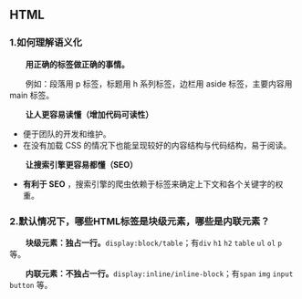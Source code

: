 ## HTML

### 1.如何理解语义化

　　**用正确的标签做正确的事情。**

　　例如：段落用 p 标签，标题用 h 系列标签，边栏用 aside 标签，主要内容用 main 标签。

　　**让人更容易读懂（增加代码可读性）**

- 便于团队的开发和维护。
- 在没有加载 CSS 的情况下也能呈现较好的内容结构与代码结构，易于阅读。

　　**让搜索引擎更容易都懂（SEO）**

- **有利于 SEO** ，搜索引擎的爬虫依赖于标签来确定上下文和各个关键字的权重。



### 2.默认情况下，哪些HTML标签是块级元素，哪些是内联元素？

　　**块级元素：独占一行。**`display:block/table`；有`div` `h1` `h2` `table` `ul` `ol` `p` 等。

　　**内联元素：不独占一行。**`display:inline/inline-block`；有`span` `img` `input` `button` 等。
